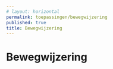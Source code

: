 ```yaml
---
# layout: horizontal
permalink: toepassingen/bewegwijzering
published: true
title: Bewegwijzering
---
```


# Bewegwijzering

